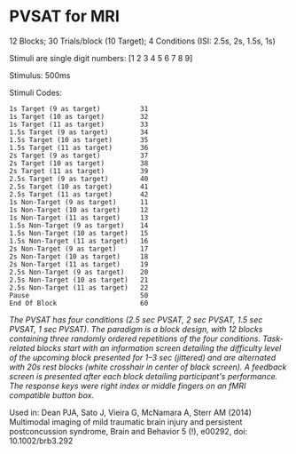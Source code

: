 # PVSAT for MRI

12 Blocks; 30 Trials/block (10 Target); 4 Conditions (ISI: 2.5s, 2s, 1.5s, 1s)

Stimuli are single digit numbers: [1 2 3 4 5 6 7 8 9]

Stimulus: 500ms

Stimuli Codes:

	1s Target (9 as target)          31 
	1s Target (10 as target)         32
	1s Target (11 as target)         33
	1.5s Target (9 as target)        34 
	1.5s Target (10 as target)       35
	1.5s Target (11 as target)       36
	2s Target (9 as target)          37 
	2s Target (10 as target)         38
	2s Target (11 as target)         39
	2.5s Target (9 as target)        40 
	2.5s Target (10 as target)       41
	2.5s Target (11 as target)       42
	1s Non-Target (9 as target)      11 
	1s Non-Target (10 as target)     12
	1s Non-Target (11 as target)     13
	1.5s Non-Target (9 as target)    14 
	1.5s Non-Target (10 as target)   15
	1.5s Non-Target (11 as target)   16
	2s Non-Target (9 as target)      17 
	2s Non-Target (10 as target)     18
	2s Non-Target (11 as target)     19
	2.5s Non-Target (9 as target)    20 
	2.5s Non-Target (10 as target)   21
	2.5s Non-Target (11 as target)   22
	Pause                            50
	End Of Block                     60

_The PVSAT has four conditions (2.5 sec PVSAT, 2 sec PVSAT, 1.5 sec PVSAT, 1 sec PVSAT). The paradigm is a block design, with 12 blocks containing three randomly ordered repetitions of the four conditions. Task‐related blocks start with an information screen detailing the difficulty level of the upcoming block presented for 1–3 sec (jittered) and are alternated with 20s rest blocks (white crosshair in center of black screen). A feedback screen is presented after each block detailing participant's performance. The response keys were right index or middle fingers on an fMRI compatible button box._ 

Used in: Dean PJA, Sato J, Vieira G, McNamara A, Sterr AM (2014) Multimodal imaging of mild traumatic brain injury and persistent postconcussion syndrome, Brain and Behavior 5 (!), e00292, doi: 10.1002/brb3.292
